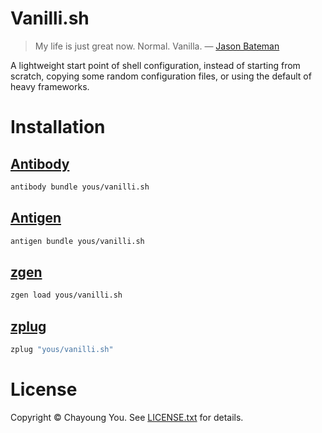 # Vanilli.sh

> My life is just great now. Normal. Vanilla. — [Jason Bateman](https://en.wikipedia.org/wiki/Jason_Bateman)

A lightweight start point of shell configuration, instead of starting from
scratch, copying some random configuration files, or using the default of heavy
frameworks.

# Installation

## [Antibody](https://github.com/getantibody/antibody)

``` zsh
antibody bundle yous/vanilli.sh
```

## [Antigen](https://github.com/zsh-users/antigen)

``` zsh
antigen bundle yous/vanilli.sh
```

## [zgen](https://github.com/tarjoilija/zgen)

``` zsh
zgen load yous/vanilli.sh
```

## [zplug](https://github.com/zplug/zplug)

``` zsh
zplug "yous/vanilli.sh"
```

# License

Copyright © Chayoung You. See [LICENSE.txt](LICENSE.txt) for details.
